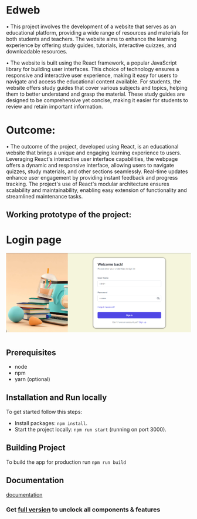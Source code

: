 # Edweb
• This project involves the development of a website that serves as an educational platform, providing a wide range of resources and materials for both students and teachers. The website aims to enhance the learning experience by offering study guides, tutorials, interactive quizzes, and downloadable resources.

• The website is built using the React framework, a popular JavaScript library for building user interfaces. This choice of technology ensures a responsive and interactive user experience, making it easy for users to navigate and access the educational content available.
For students, the website offers study guides that cover various subjects and topics, helping them to better understand and grasp the material. These study guides are designed to be comprehensive yet concise, making it easier for students to review and retain important information.
# Outcome:
• The outcome of the project, developed using React, is an educational website that brings a unique and engaging learning experience to users. Leveraging React's interactive user interface capabilities, the webpage offers a dynamic and responsive interface, allowing users to navigate quizzes, study materials, and other sections seamlessly. Real-time updates enhance user engagement by providing instant feedback and progress tracking. The project's use of React's modular architecture ensures scalability and maintainability, enabling easy extension of functionality and streamlined maintenance tasks. 



## Working prototype of the project:
# Login page
![EDWEB](public/images/s1.png)

# 
## Prerequisites

- node
- npm
- yarn (optional)


## Installation and Run locally

To get started follow this steps:

- Install packages: `npm install`.
- Start the project locally: `npm run start` (running on port 3000).

## Building Project

To build the app for production run `npm run build`

## Documentation
[documentation](https://elstar.themenate.net/docs/documentation/introduction)

### Get [full version](https://themeforest.net/item/elstar-react-tailwind-admin-template/39768117) to unclock all components & features
